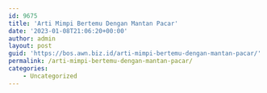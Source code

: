 ```yaml
---
id: 9675
title: 'Arti Mimpi Bertemu Dengan Mantan Pacar'
date: '2023-01-08T21:06:20+00:00'
author: admin
layout: post
guid: 'https://bos.awn.biz.id/arti-mimpi-bertemu-dengan-mantan-pacar/'
permalink: /arti-mimpi-bertemu-dengan-mantan-pacar/
categories:
    - Uncategorized
---
```


